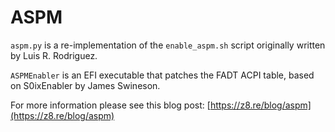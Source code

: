 # ASPM

`aspm.py` is a re-implementation of the `enable_aspm.sh` script originally written by Luis R. Rodriguez.

`ASPMEnabler` is an EFI executable that patches the FADT ACPI table, based on S0ixEnabler by James Swineson.

For more information please see this blog post: [https://z8.re/blog/aspm](https://z8.re/blog/aspm)